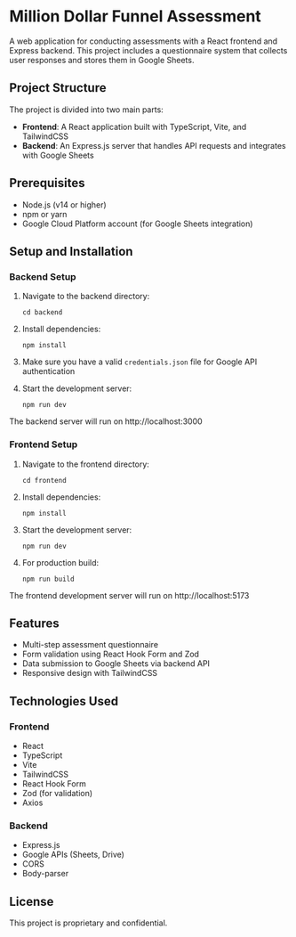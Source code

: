 # Million Dollar Funnel Assessment

A web application for conducting assessments with a React frontend and Express backend. This project includes a questionnaire system that collects user responses and stores them in Google Sheets.

## Project Structure

The project is divided into two main parts:

- **Frontend**: A React application built with TypeScript, Vite, and TailwindCSS
- **Backend**: An Express.js server that handles API requests and integrates with Google Sheets

## Prerequisites

- Node.js (v14 or higher)
- npm or yarn
- Google Cloud Platform account (for Google Sheets integration)

## Setup and Installation

### Backend Setup

1. Navigate to the backend directory:

   ```
   cd backend
   ```

2. Install dependencies:

   ```
   npm install
   ```

3. Make sure you have a valid `credentials.json` file for Google API authentication

4. Start the development server:
   ```
   npm run dev
   ```

The backend server will run on http://localhost:3000

### Frontend Setup

1. Navigate to the frontend directory:

   ```
   cd frontend
   ```

2. Install dependencies:

   ```
   npm install
   ```

3. Start the development server:

   ```
   npm run dev
   ```

4. For production build:
   ```
   npm run build
   ```

The frontend development server will run on http://localhost:5173

## Features

- Multi-step assessment questionnaire
- Form validation using React Hook Form and Zod
- Data submission to Google Sheets via backend API
- Responsive design with TailwindCSS

## Technologies Used

### Frontend

- React
- TypeScript
- Vite
- TailwindCSS
- React Hook Form
- Zod (for validation)
- Axios

### Backend

- Express.js
- Google APIs (Sheets, Drive)
- CORS
- Body-parser

## License

This project is proprietary and confidential.
